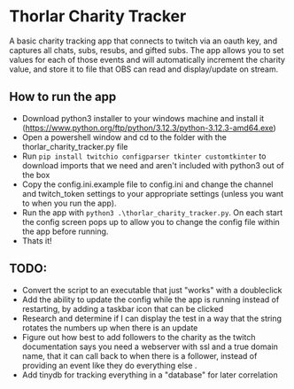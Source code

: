 # Thorlar Charity Tracker

A basic charity tracking app that connects to twitch via an oauth key, and captures all chats, subs, resubs, and gifted subs. The app allows you to set values for each of those events and will automatically increment the charity value, and store it to file that OBS can read and display/update on stream.

## How to run the app
- Download python3 installer to your windows machine and install it (https://www.python.org/ftp/python/3.12.3/python-3.12.3-amd64.exe)
- Open a powershell window and cd to the folder with the thorlar_charity_tracker.py file
- Run ```pip install twitchio configparser tkinter customtkinter``` to download imports that we need and aren't included with python3 out of the box
- Copy the config.ini.example file to config.ini and change the channel and twitch_token settings to your appropriate settings (unless you want to when you run the app).
- Run the app with ```python3 .\thorlar_charity_tracker.py```. On each start the config screen pops up to allow you to change the config file within the app before running.
- Thats it!

## TODO:
- Convert the script to an executable that just "works" with a doubleclick
- Add the ability to update the config while the app is running instead of restarting, by adding a taskbar icon that can be clicked
- Research and determine if I can display the test in a way that the string rotates the numbers up when there is an update
- Figure out how best to add followers to the charity as the twitch documentation says you need a webserver with ssl and a true domain name, that it can call back to when there is a follower, instead of providing an event like they do everything else <sadface>.
- Add tinydb for tracking everything in a "database" for later correlation